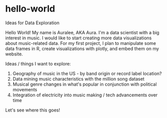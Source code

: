 # hello-world
Ideas for Data Exploration

Hello World!
My name is Auralee, AKA Aura. I'm a data scientist with a big interest in music. 
I would like to start creating more data visualizations about music-related data. 
For my first project, I plan to manipulate some data frames in R, create visualizations with plotly, and embed them on my website.

Ideas / things I want to explore:
1. Geography of music in the US - by band origin or record label location?
2. Data mining music characteristics with the million song dataset
3. Musical genre changes in what's popular in conjunction with political movements
4. Integration of electricity into music making / tech advancements over time

Let's see where this goes!
